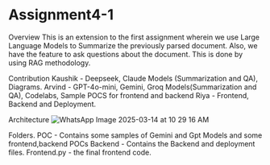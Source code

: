 # Assignment4-1
Overview
This is an extension to the first assignment wherein we use Large Language Models to Summarize the previously parsed document. Also, we have the feature to ask questions about the document. This is done by using RAG methodology.

Contribution
Kaushik - Deepseek, Claude Models (Summarization and QA), Diagrams.
Arvind - GPT-4o-mini, Gemini, Groq Models(Summarization and QA), Codelabs, Sample POCS for frontend and backend
Riya - Frontend, Backend and Deployment.

Architecture
![WhatsApp Image 2025-03-14 at 10 29 16 AM](https://github.com/user-attachments/assets/ba486e58-4c1d-4f50-874e-b2daed6b6b2a)



Folders.
POC - Contains some samples of Gemini and Gpt Models and some frontend,backend POCs
Backend - Contains the Backend and deployment files.
Frontend.py - the final frontend code.


